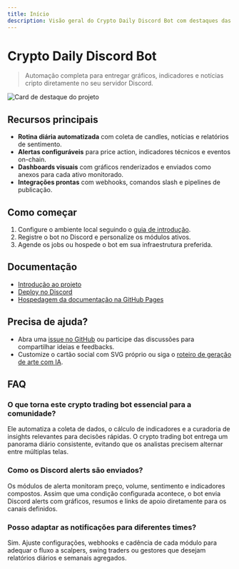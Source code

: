 ```yaml
---
title: Início
description: Visão geral do Crypto Daily Discord Bot com destaques das funcionalidades e links úteis.
---
```


# Crypto Daily Discord Bot

> Automação completa para entregar gráficos, indicadores e notícias cripto diretamente no seu servidor Discord.

![Card de destaque do projeto](/social-card.svg)

## Recursos principais

- **Rotina diária automatizada** com coleta de candles, notícias e relatórios de sentimento.
- **Alertas configuráveis** para price action, indicadores técnicos e eventos on-chain.
- **Dashboards visuais** com gráficos renderizados e enviados como anexos para cada ativo monitorado.
- **Integrações prontas** com webhooks, comandos slash e pipelines de publicação.

## Como começar

1. Configure o ambiente local seguindo o [guia de introdução](./guide/introducao.md).
2. Registre o bot no Discord e personalize os módulos ativos.
3. Agende os jobs ou hospede o bot em sua infraestrutura preferida.

## Documentação

- [Introdução ao projeto](./guide/introducao.md)
- [Deploy no Discord](./guide/deploy-discord.md)
- [Hospedagem da documentação na GitHub Pages](./guide/github-pages.md)

## Precisa de ajuda?

- Abra uma [issue no GitHub](https://github.com/OWNER/crypto-daily-discord-bot/issues) ou participe das discussões para compartilhar ideias e feedbacks.
- Customize o cartão social com SVG próprio ou siga o [roteiro de geração de arte com IA](./guide/identidade-visual.md).

## FAQ

### O que torna este crypto trading bot essencial para a comunidade?

Ele automatiza a coleta de dados, o cálculo de indicadores e a curadoria de insights relevantes para decisões rápidas. O crypto trading bot entrega um panorama diário consistente, evitando que os analistas precisem alternar entre múltiplas telas.

### Como os Discord alerts são enviados?

Os módulos de alerta monitoram preço, volume, sentimento e indicadores compostos. Assim que uma condição configurada acontece, o bot envia Discord alerts com gráficos, resumos e links de apoio diretamente para os canais definidos.

### Posso adaptar as notificações para diferentes times?

Sim. Ajuste configurações, webhooks e cadência de cada módulo para adequar o fluxo a scalpers, swing traders ou gestores que desejam relatórios diários e semanais agregados.
